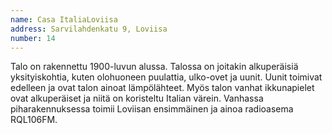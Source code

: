 ```yaml
---
name: Casa ItaliaLoviisa
address: Sarvilahdenkatu 9, Loviisa
number: 14
---
```

Talo on rakennettu 1900-luvun alussa.  Talossa on joitakin alkuperäisiä yksityiskohtia, kuten olohuoneen puulattia, ulko-ovet ja uunit. Uunit toimivat edelleen ja ovat talon ainoat lämpölähteet. Myös talon vanhat ikkunapielet ovat alkuperäiset ja niitä on koristeltu Italian värein. Vanhassa piharakennuksessa toimii Loviisan ensimmäinen ja ainoa radioasema RQL106FM.
